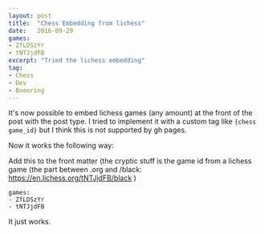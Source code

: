 ```yaml
---
layout: post
title:  "Chess Embedding from lichess"
date:   2016-09-29
games:
- ZfLDSzYr
- tNTJjdFB
excerpt: "Tried the lichess embedding"
tag:
- Chess
- Dev
- Boooring
---
```


It's now possible to embed lichess games (any amount) at the front of the post with the post type. I tried to implement it with a custom tag like `{chess game_id}` but I think this is not supported by gh pages. 

Now it works the following way:

Add this to the front matter (the cryptic stuff is the game id from a lichess game (the part between .org and /black: https://en.lichess.org/tNTJjdFB/black )

    games:
	- ZfLDSzYr
    - tNTJjdFB 
	
It just works.
